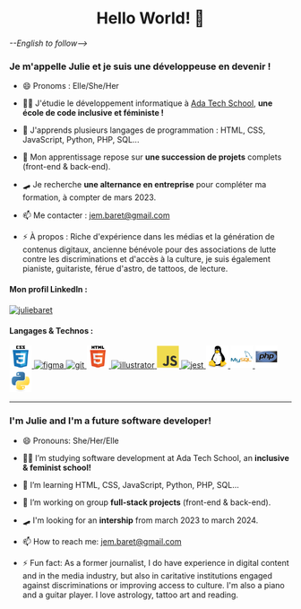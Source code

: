 <h1 align="center">Hello World! 👋</h1>

_--English to follow-->_
### Je m'appelle Julie et je suis une développeuse en devenir !

- 😄 Pronoms : Elle/She/Her

- 🤸‍♂️ J'étudie le développement informatique à [Ada Tech School](https://adatechschool.fr/), __une école de code inclusive et féministe !__

- 🌱 J'apprends plusieurs langages de programmation : HTML, CSS, JavaScript, Python, PHP, SQL...

- 👯 Mon apprentissage repose sur __une succession de projets__ complets (front-end & back-end).

- 🛹 Je recherche __une alternance en entreprise__ pour compléter ma formation, à compter de mars 2023.

- 📫 Me contacter : [jem.baret@gmail.com](mailto:jem.baret@gmail.com)

- ⚡ À propos : Riche d'expérience dans les médias et la génération de contenus digitaux, ancienne bénévole pour des associations de lutte contre les discriminations et d'accès à la culture, je suis également pianiste, guitariste, férue d'astro, de tattoos, de lecture.

<h4 align="left">Mon profil LinkedIn :</h4>
<p align="left">
<a href="https://linkedin.com/in/juliebaret" target="blank"><img align="center" src="https://raw.githubusercontent.com/rahuldkjain/github-profile-readme-generator/master/src/images/icons/Social/linked-in-alt.svg" alt="juliebaret" height="30" width="40" /></a>
</p>

<h4 align="left">Langages & Technos :</h4>
<p align="left"> <a href="https://www.w3schools.com/css/" target="_blank" rel="noreferrer"> <img src="https://raw.githubusercontent.com/devicons/devicon/master/icons/css3/css3-original-wordmark.svg" alt="css3" width="40" height="40"/> </a> <a href="https://www.figma.com/" target="_blank" rel="noreferrer"> <img src="https://www.vectorlogo.zone/logos/figma/figma-icon.svg" alt="figma" width="40" height="40"/> </a> <a href="https://git-scm.com/" target="_blank" rel="noreferrer"> <img src="https://www.vectorlogo.zone/logos/git-scm/git-scm-icon.svg" alt="git" width="40" height="40"/> </a> <a href="https://www.w3.org/html/" target="_blank" rel="noreferrer"> <img src="https://raw.githubusercontent.com/devicons/devicon/master/icons/html5/html5-original-wordmark.svg" alt="html5" width="40" height="40"/> </a> <a href="https://www.adobe.com/in/products/illustrator.html" target="_blank" rel="noreferrer"> <img src="https://www.vectorlogo.zone/logos/adobe_illustrator/adobe_illustrator-icon.svg" alt="illustrator" width="40" height="40"/> </a> <a href="https://developer.mozilla.org/en-US/docs/Web/JavaScript" target="_blank" rel="noreferrer"> <img src="https://raw.githubusercontent.com/devicons/devicon/master/icons/javascript/javascript-original.svg" alt="javascript" width="40" height="40"/> </a> <a href="https://jestjs.io" target="_blank" rel="noreferrer"> <img src="https://www.vectorlogo.zone/logos/jestjsio/jestjsio-icon.svg" alt="jest" width="40" height="40"/> </a> <a href="https://www.linux.org/" target="_blank" rel="noreferrer"> <img src="https://raw.githubusercontent.com/devicons/devicon/master/icons/linux/linux-original.svg" alt="linux" width="40" height="40"/> </a> <a href="https://www.mysql.com/" target="_blank" rel="noreferrer"> <img src="https://raw.githubusercontent.com/devicons/devicon/master/icons/mysql/mysql-original-wordmark.svg" alt="mysql" width="40" height="40"/> </a> <a href="https://www.php.net" target="_blank" rel="noreferrer"> <img src="https://raw.githubusercontent.com/devicons/devicon/master/icons/php/php-original.svg" alt="php" width="40" height="40"/> </a> <a href="https://www.python.org" target="_blank" rel="noreferrer"> <img src="https://raw.githubusercontent.com/devicons/devicon/master/icons/python/python-original.svg" alt="python" width="40" height="40"/> </a> </p>

***

### I'm Julie and I'm a future software developer!

- 😄 Pronouns: She/Her/Elle

- 🤸‍♂️ I’m studying software development at Ada Tech School, an __inclusive & feminist school!__

- 🌱 I’m learning HTML, CSS, JavaScript, Python, PHP, SQL...

- 👯 I’m working on group __full-stack projects__ (front-end & back-end).

- 🛹 I'm looking for an __intership__ from march 2023 to march 2024.

- 📫 How to reach me: [jem.baret@gmail.com](mailto:jem.baret@gmail.com)

- ⚡ Fun fact: As a former journalist, I do have experience in digital content and in the media industry, but also in caritative institutions engaged against discriminations or improving access to culture. I'm also a piano and a guitar player. I love astrology, tattoo art and reading.

